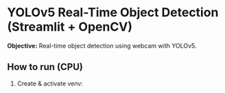 # YOLOv5 Real-Time Object Detection (Streamlit + OpenCV)

**Objective:** Real-time object detection using webcam with YOLOv5.

## How to run (CPU)
1. Create & activate venv:

